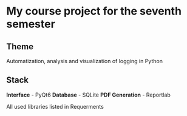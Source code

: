 # My course project for the seventh semester

## Theme

Automatization, analysis and visualization of logging in Python

## Stack

**Interface** - PyQt6
**Database** - SQLite
**PDF Generation** - Reportlab

All used libraries listed in Requerments
